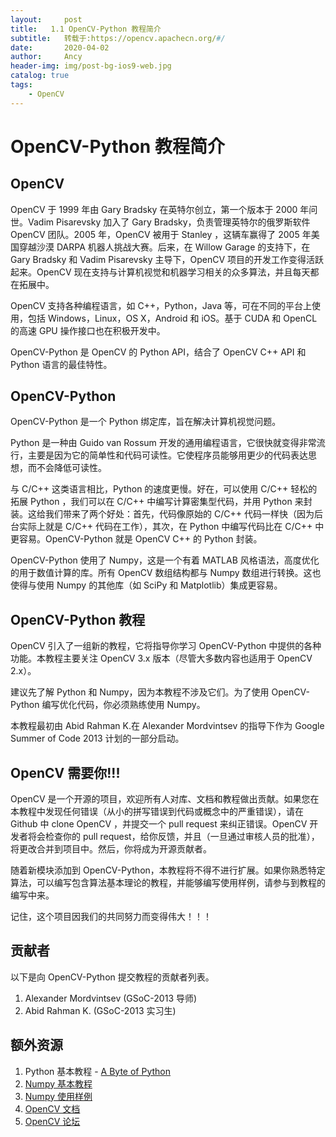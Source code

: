 ```yaml
---
layout:     post
title:   1.1 OpenCV-Python 教程简介
subtitle:   转载于:https://opencv.apachecn.org/#/
date:       2020-04-02
author:     Ancy
header-img: img/post-bg-ios9-web.jpg
catalog: true
tags:
    - OpenCV
---
```

# OpenCV-Python 教程简介

## OpenCV

OpenCV 于 1999 年由 Gary Bradsky 在英特尔创立，第一个版本于 2000 年问世。Vadim Pisarevsky 加入了 Gary Bradsky，负责管理英特尔的俄罗斯软件 OpenCV 团队。2005 年，OpenCV 被用于 Stanley ，这辆车赢得了 2005 年美国穿越沙漠 DARPA 机器人挑战大赛。后来，在 Willow Garage 的支持下，在 Gary Bradsky 和 Vadim Pisarevsky 主导下，OpenCV 项目的开发工作变得活跃起来。OpenCV 现在支持与计算机视觉和机器学习相关的众多算法，并且每天都在拓展中。

OpenCV 支持各种编程语言，如 C++，Python，Java 等，可在不同的平台上使用，包括 Windows，Linux，OS X，Android 和 iOS。基于 CUDA 和 OpenCL 的高速 GPU 操作接口也在积极开发中。

OpenCV-Python 是 OpenCV 的 Python API，结合了 OpenCV C++ API 和 Python 语言的最佳特性。

## OpenCV-Python

OpenCV-Python 是一个 Python 绑定库，旨在解决计算机视觉问题。

Python 是一种由 Guido van Rossum 开发的通用编程语言，它很快就变得非常流行，主要是因为它的简单性和代码可读性。它使程序员能够用更少的代码表达思想，而不会降低可读性。

与 C/C++ 这类语言相比，Python 的速度更慢。好在，可以使用 C/C++ 轻松的拓展 Python ，我们可以在 C/C++ 中编写计算密集型代码，并用 Python 来封装。这给我们带来了两个好处：首先，代码像原始的 C/C++ 代码一样快（因为后台实际上就是 C/C++ 代码在工作），其次，在 Python 中编写代码比在 C/C++ 中更容易。OpenCV-Python 就是 OpenCV C++ 的 Python 封装。

OpenCV-Python 使用了 Numpy，这是一个有着 MATLAB 风格语法，高度优化的用于数值计算的库。所有 OpenCV 数组结构都与 Numpy 数组进行转换。这也使得与使用 Numpy 的其他库（如 SciPy 和 Matplotlib）集成更容易。

## OpenCV-Python 教程

OpenCV 引入了一组新的教程，它将指导你学习 OpenCV-Python 中提供的各种功能。本教程主要关注 OpenCV 3.x 版本（尽管大多数内容也适用于 OpenCV 2.x）。

建议先了解 Python 和 Numpy，因为本教程不涉及它们。为了使用 OpenCV-Python 编写优化代码，你必须熟练使用 Numpy。

本教程最初由 Abid Rahman K.在 Alexander Mordvintsev 的指导下作为 Google Summer of Code 2013 计划的一部分启动。

## OpenCV 需要你!!!
OpenCV 是一个开源的项目，欢迎所有人对库、文档和教程做出贡献。如果您在本教程中发现任何错误（从小的拼写错误到代码或概念中的严重错误），请在 Github 中 clone OpenCV ，并提交一个 pull request 来纠正错误。OpenCV 开发者将会检查你的 pull request，给你反馈，并且（一旦通过审核人员的批准），将更改合并到项目中。然后，你将成为开源贡献者。

随着新模块添加到 OpenCV-Python，本教程将不得不进行扩展。如果你熟悉特定算法，可以编写包含算法基本理论的教程，并能够编写使用样例，请参与到教程的编写中来。


记住，这个项目因我们的共同努力而变得伟大！！！

## 贡献者

以下是向 OpenCV-Python 提交教程的贡献者列表。
1. Alexander Mordvintsev (GSoC-2013 导师)
2. Abid Rahman K. (GSoC-2013 实习生)

## 额外资源
1. Python 基本教程 - [A Byte of Python](https://python.swaroopch.com/)
2. [Numpy 基本教程](http://wiki.scipy.org/Tentative_NumPy_Tutorial)
3. [Numpy 使用样例](http://wiki.scipy.org/Numpy_Example_List)
4. [OpenCV 文档](https://docs.opencv.org/)
5. [OpenCV 论坛](http://answers.opencv.org/questions/)
